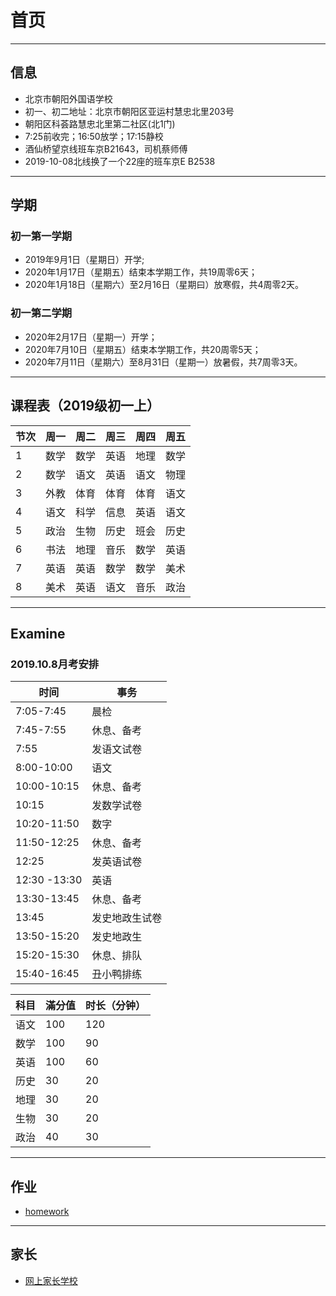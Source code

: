 # 首页

---

## 信息

- 北京市朝阳外国语学校
- 初一、初二地址：北京市朝阳区亚运村慧忠北里203号
- 朝阳区科荟路慧忠北里第二社区(北1门)
- 7:25前收完；16:50放学；17:15静校
- 酒仙桥望京线班车京B21643，司机蔡师傅
- 2019-10-08北线换了一个22座的班车京E B2538

---

## 学期

### 初一第一学期

- 2019年9月1日（星期日）开学;
- 2020年1月17日（星期五）结束本学期工作，共19周零6天；
- 2020年1月18日（星期六）至2月16日（星期曰）放寒假，共4周零2天。

### 初一第二学期

- 2020年2月17日（星期一）开学；
- 2020年7月10日（星期五）结束本学期工作，共20周零5天；
- 2020年7月11日（星期六）至8月31日（星期一）放暑假，共7周零3天。

---

## 课程表（2019级初一上）

| 节次 | 周一 | 周二 | 周三 | 周四 | 周五 |
| ---- | ---- | ---- | ---- | ---- | ---- |
| 1    | 数学 | 数学 | 英语 | 地理 | 数学 |
| 2    | 数学 | 语文 | 英语 | 语文 | 物理 |
| 3    | 外教 | 体育 | 体育 | 体育 | 语文 |
| 4    | 语文 | 科学 | 信息 | 英语 | 语文 |
| 5    | 政治 | 生物 | 历史 | 班会 | 历史 |
| 6    | 书法 | 地理 | 音乐 | 数学 | 英语 |
| 7    | 英语 | 英语 | 数学 | 数学 | 美术 |
| 8    | 美术 | 英语 | 语文 | 音乐 | 政治 |

---

## Examine

### 2019.10.8月考安排

| 时间         | 事务           |
| ------------ | -------------- |
| 7:05-7:45    | 晨检           |
| 7:45-7:55    | 休息、备考     |
| 7:55         | 发语文试卷     |
| 8:00-10:00   | 语文           |
| 10:00-10:15  | 休息、备考     |
| 10:15        | 发数学试卷     |
| 10:20-11:50  | 数字           |
| 11:50-12:25  | 休息、备考     |
| 12:25        | 发英语试卷     |
| 12:30 -13:30 | 英语           |
| 13:30-13:45  | 休息、备考     |
| 13:45        | 发史地政生试卷 |
| 13:50-15:20  | 发史地政生     |
| 15:20-15:30  | 休息、排队     |
| 15:40-16:45  | 丑小鸭排练     |

| 科目 | 滿分值 | 时长（分钟） |
| ---- | ------ | ------------ |
| 语文 | 100    | 120          |
| 数学 | 100    | 90           |
| 英语 | 100    | 60           |
| 历史 | 30     | 20           |
| 地理 | 30     | 20           |
| 生物 | 30     | 20           |
| 政治 | 40     | 30           |

---

## 作业

- [homework](homework)

---

## 家长

- [网上家长学校](home/parents.md)
